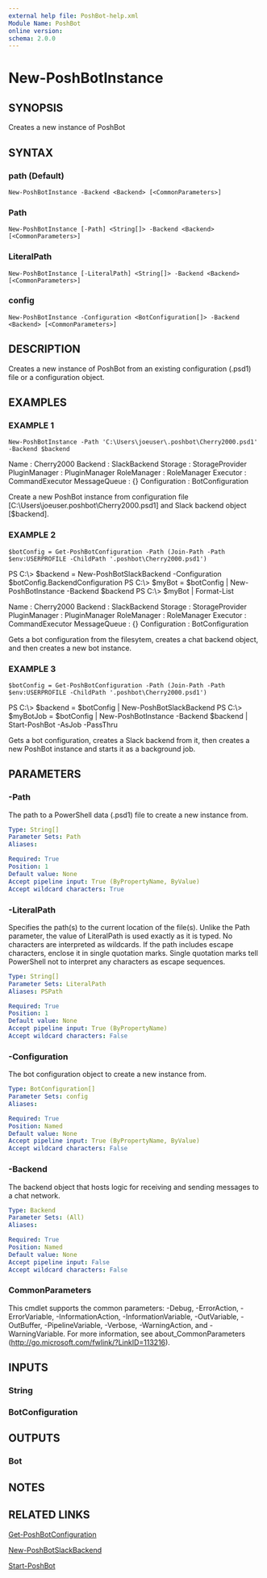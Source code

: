 ```yaml
---
external help file: PoshBot-help.xml
Module Name: PoshBot
online version:
schema: 2.0.0
---
```


# New-PoshBotInstance

## SYNOPSIS
Creates a new instance of PoshBot

## SYNTAX

### path (Default)
```
New-PoshBotInstance -Backend <Backend> [<CommonParameters>]
```

### Path
```
New-PoshBotInstance [-Path] <String[]> -Backend <Backend> [<CommonParameters>]
```

### LiteralPath
```
New-PoshBotInstance [-LiteralPath] <String[]> -Backend <Backend> [<CommonParameters>]
```

### config
```
New-PoshBotInstance -Configuration <BotConfiguration[]> -Backend <Backend> [<CommonParameters>]
```

## DESCRIPTION
Creates a new instance of PoshBot from an existing configuration (.psd1) file or a configuration object.

## EXAMPLES

### EXAMPLE 1
```
New-PoshBotInstance -Path 'C:\Users\joeuser\.poshbot\Cherry2000.psd1' -Backend $backend
```

Name          : Cherry2000
Backend       : SlackBackend
Storage       : StorageProvider
PluginManager : PluginManager
RoleManager   : RoleManager
Executor      : CommandExecutor
MessageQueue  : {}
Configuration : BotConfiguration

Create a new PoshBot instance from configuration file \[C:\Users\joeuser\.poshbot\Cherry2000.psd1\] and Slack backend object \[$backend\].

### EXAMPLE 2
```
$botConfig = Get-PoshBotConfiguration -Path (Join-Path -Path $env:USERPROFILE -ChildPath '.poshbot\Cherry2000.psd1')
```

PS C:\\\> $backend = New-PoshBotSlackBackend -Configuration $botConfig.BackendConfiguration
PS C:\\\> $myBot = $botConfig | New-PoshBotInstance -Backend $backend
PS C:\\\> $myBot | Format-List

Name          : Cherry2000
Backend       : SlackBackend
Storage       : StorageProvider
PluginManager : PluginManager
RoleManager   : RoleManager
Executor      : CommandExecutor
MessageQueue  : {}
Configuration : BotConfiguration

Gets a bot configuration from the filesytem, creates a chat backend object, and then creates a new bot instance.

### EXAMPLE 3
```
$botConfig = Get-PoshBotConfiguration -Path (Join-Path -Path $env:USERPROFILE -ChildPath '.poshbot\Cherry2000.psd1')
```

PS C:\\\> $backend = $botConfig | New-PoshBotSlackBackend
PS C:\\\> $myBotJob = $botConfig | New-PoshBotInstance -Backend $backend | Start-PoshBot -AsJob -PassThru

Gets a bot configuration, creates a Slack backend from it, then creates a new PoshBot instance and starts it as a background job.

## PARAMETERS

### -Path
The path to a PowerShell data (.psd1) file to create a new instance from.

```yaml
Type: String[]
Parameter Sets: Path
Aliases:

Required: True
Position: 1
Default value: None
Accept pipeline input: True (ByPropertyName, ByValue)
Accept wildcard characters: True
```

### -LiteralPath
Specifies the path(s) to the current location of the file(s).
Unlike the Path parameter, the value of LiteralPath is used exactly as it is typed.
No characters are interpreted as wildcards.
If the path includes escape characters, enclose it in single quotation marks.
Single quotation
marks tell PowerShell not to interpret any characters as escape sequences.

```yaml
Type: String[]
Parameter Sets: LiteralPath
Aliases: PSPath

Required: True
Position: 1
Default value: None
Accept pipeline input: True (ByPropertyName)
Accept wildcard characters: False
```

### -Configuration
The bot configuration object to create a new instance from.

```yaml
Type: BotConfiguration[]
Parameter Sets: config
Aliases:

Required: True
Position: Named
Default value: None
Accept pipeline input: True (ByPropertyName, ByValue)
Accept wildcard characters: False
```

### -Backend
The backend object that hosts logic for receiving and sending messages to a chat network.

```yaml
Type: Backend
Parameter Sets: (All)
Aliases:

Required: True
Position: Named
Default value: None
Accept pipeline input: False
Accept wildcard characters: False
```

### CommonParameters
This cmdlet supports the common parameters: -Debug, -ErrorAction, -ErrorVariable, -InformationAction, -InformationVariable, -OutVariable, -OutBuffer, -PipelineVariable, -Verbose, -WarningAction, and -WarningVariable.
For more information, see about_CommonParameters (http://go.microsoft.com/fwlink/?LinkID=113216).

## INPUTS

### String

### BotConfiguration

## OUTPUTS

### Bot

## NOTES

## RELATED LINKS

[Get-PoshBotConfiguration]()

[New-PoshBotSlackBackend]()

[Start-PoshBot]()

